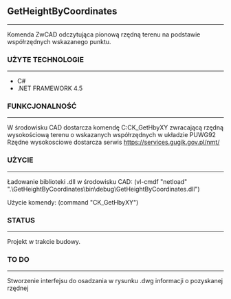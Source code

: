 ## GetHeightByCoordinates
---
Komenda ZwCAD odczytująca pionową rzędną terenu na podstawie współrzędnych wskazanego punktu.

### UŻYTE TECHNOLOGIE
- - -
* C#
* .NET FRAMEWORK 4.5

### FUNKCJONALNOŚĆ
- - -
W środowisku CAD dostarcza komendę C:CK_GetHbyXY zwracającą rzędną wysokościową terenu o wskazanych współrzędnych w układzie PUWG92
Rzędne wysokosciowe dostarcza serwis https://services.gugik.gov.pl/nmt/

### UŻYCIE
---
Ładowanie biblioteki .dll w środowisku CAD: (vl-cmdf "netload" ".\\GetHeightByCoordinates\\bin\\debug\\GetHeightByCoordinates.dll")

Użycie komendy: (command "CK_GetHbyXY")

### STATUS
---
Projekt w trakcie budowy.

### TO DO
---
Stworzenie interfejsu do osadzania w rysunku .dwg informacji o pozyskanej rzędnej
